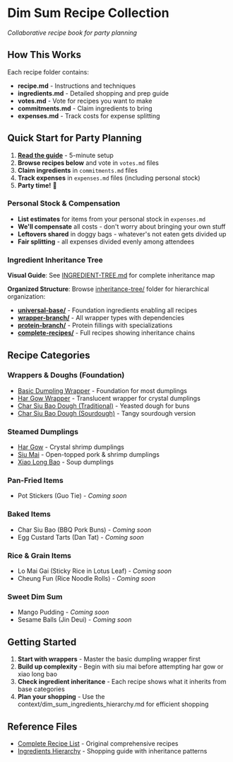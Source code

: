 # Dim Sum Recipe Collection

*Collaborative recipe book for party planning*

## How This Works

Each recipe folder contains:
- **recipe.md** - Instructions and techniques
- **ingredients.md** - Detailed shopping and prep guide
- **votes.md** - Vote for recipes you want to make
- **commitments.md** - Claim ingredients to bring
- **expenses.md** - Track costs for expense splitting

## Quick Start for Party Planning

1. **[Read the guide](../HOW-TO-USE.md)** - 5-minute setup
2. **Browse recipes below** and vote in `votes.md` files
3. **Claim ingredients** in `commitments.md` files
4. **Track expenses** in `expenses.md` files (including personal stock)
5. **Party time!** 🥟

### Personal Stock & Compensation
- **List estimates** for items from your personal stock in `expenses.md`
- **We'll compensate** all costs - don't worry about bringing your own stuff
- **Leftovers shared** in doggy bags - whatever's not eaten gets divided up
- **Fair splitting** - all expenses divided evenly among attendees

### Ingredient Inheritance Tree

**Visual Guide**: See [INGREDIENT-TREE.md](INGREDIENT-TREE.md) for complete inheritance map

**Organized Structure**: Browse [inheritance-tree/](inheritance-tree/) folder for hierarchical organization:
- **[universal-base/](inheritance-tree/universal-base/)** - Foundation ingredients enabling all recipes
- **[wrapper-branch/](inheritance-tree/wrapper-branch/)** - All wrapper types with dependencies
- **[protein-branch/](inheritance-tree/protein-branch/)** - Protein fillings with specializations
- **[complete-recipes/](inheritance-tree/complete-recipes/)** - Full recipes showing inheritance chains

## Recipe Categories

### Wrappers & Doughs (Foundation)
- [Basic Dumpling Wrapper](basic-dumpling-wrapper/) - Foundation for most dumplings
- [Har Gow Wrapper](har-gow-wrapper/) - Translucent wrapper for crystal dumplings
- [Char Siu Bao Dough (Traditional)](char-siu-bao-dough-traditional/) - Yeasted dough for buns
- [Char Siu Bao Dough (Sourdough)](char-siu-bao-dough-sourdough/) - Tangy sourdough version

### Steamed Dumplings
- [Har Gow](har-gow/) - Crystal shrimp dumplings
- [Siu Mai](siu-mai/) - Open-topped pork & shrimp dumplings
- [Xiao Long Bao](xiao-long-bao/) - Soup dumplings

### Pan-Fried Items
- Pot Stickers (Guo Tie) - *Coming soon*

### Baked Items
- Char Siu Bao (BBQ Pork Buns) - *Coming soon*
- Egg Custard Tarts (Dan Tat) - *Coming soon*

### Rice & Grain Items
- Lo Mai Gai (Sticky Rice in Lotus Leaf) - *Coming soon*
- Cheung Fun (Rice Noodle Rolls) - *Coming soon*

### Sweet Dim Sum
- Mango Pudding - *Coming soon*
- Sesame Balls (Jin Deui) - *Coming soon*

## Getting Started

1. **Start with wrappers** - Master the basic dumpling wrapper first
2. **Build up complexity** - Begin with siu mai before attempting har gow or xiao long bao
3. **Check ingredient inheritance** - Each recipe shows what it inherits from base categories
4. **Plan your shopping** - Use the context/dim_sum_ingredients_hierarchy.md for efficient shopping

## Reference Files
- [Complete Recipe List](../context/dim_sum_recipes.md) - Original comprehensive recipes
- [Ingredients Hierarchy](../context/dim_sum_ingredients_hierarchy.md) - Shopping guide with inheritance patterns
